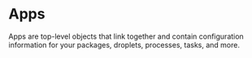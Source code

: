 # Apps

Apps are top-level objects that link together and contain configuration
information for your packages, droplets, processes, tasks, and more.
